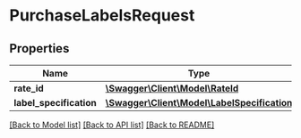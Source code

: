 # PurchaseLabelsRequest

## Properties
Name | Type | Description | Notes
------------ | ------------- | ------------- | -------------
**rate_id** | [**\Swagger\Client\Model\RateId**](RateId.md) |  | 
**label_specification** | [**\Swagger\Client\Model\LabelSpecification**](LabelSpecification.md) |  | 

[[Back to Model list]](../README.md#documentation-for-models) [[Back to API list]](../README.md#documentation-for-api-endpoints) [[Back to README]](../README.md)


